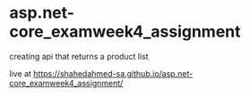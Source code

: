 # asp.net-core_examweek4_assignment
creating api that returns a product list

live at https://shahedahmed-sa.github.io/asp.net-core_examweek4_assignment/
